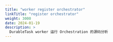 ```yaml
---
title: "worker register orchestrator"
linkTitle: "register orchestrator"
weight: 3000
date: 2024-01-19
description: >
  DurableTask worker 运行 Orchestration 的源码分析
---
```




